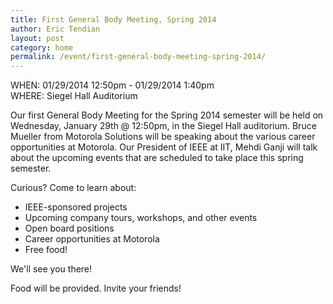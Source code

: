 ```yaml
---
title: First General Body Meeting, Spring 2014
author: Eric Tendian
layout: post
category: home
permalink: /event/first-general-body-meeting-spring-2014/
---
```


WHEN: 01/29/2014 12:50pm - 01/29/2014 1:40pm<br>
WHERE: Siegel Hall Auditorium

Our first General Body Meeting for the Spring 2014 semester will be held on Wednesday, January 29th @ 12:50pm, in the Siegel Hall auditorium. Bruce Mueller from Motorola Solutions will be speaking about the various career opportunities at Motorola. Our President of IEEE at IIT, Mehdi Ganji will talk about the upcoming events that are scheduled to take place this spring semester.

Curious? Come to learn about:

- IEEE-sponsored projects
- Upcoming company tours, workshops, and other events
- Open board positions
- Career opportunities at Motorola
- Free food!

We'll see you there!

Food will be provided. Invite your friends!
